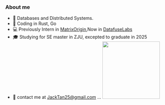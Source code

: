 <h3> About me </h3>

* 🌱 Databases and Distributed Systems.
* 💼 Coding in Rust, Go
* 💻 Previously Intern in [MatrixOrigin](https://github.com/matrixorigin),Now in [DatafuseLabs](https://github.com/datafuselabs)
* 🎓 Studying for SE master in ZJU, excepted to graduate in 2025
* 📮 contact me at JackTan25@gmail.com
...
  <img height="180em" src="https://github-readme-stats-ten-phi-92.vercel.app/api?username=veeupup&theme=dark&show_icons=true" />